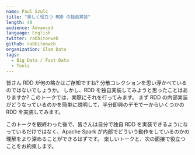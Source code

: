 ```yaml
---
name: Paul Szulc
title: "楽しく役立つ RDD の独自実装"
length: 40
audience: Advanced
language: English
twitter: rabbitonweb
github: rabbitonweb
organization: Slam Data
tags:
  - Big Data / Fast Data
  - Tools
---
```

皆さん RDD が何の略かはご存知ですね?
分散コレクションを思い浮かべているのではないでしょうか。
しかし、RDD を独自実装してみようと思ったことはありますか?
このトークでは、実際にそれを行ってみます。
まず RDD の内部実装がどうなっているのかを簡単に説明して、半分即興のデモで一からいくつかの RDD を実装してみます。

このトークを観終わった後で、皆さんは自分で独自 RDD を実装できるようになっているだけではなく、Apache Spark が内部でどういう動作をしているのかの理解をより深めることができるはずです。
楽しいトークと、次の面接で役立つことをお約束します。
